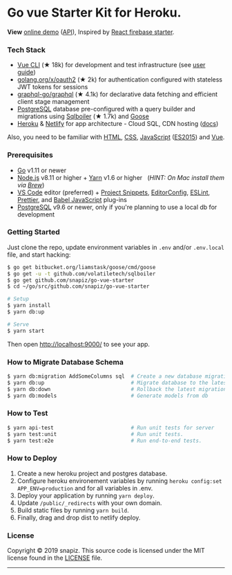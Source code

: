 <h1>
  Go vue Starter Kit for Heroku.
</h1>


<p><strong>View</strong> <a href="https://go-vue-starter.netlify.com">online demo</a> (<a href="https://go-vue-starter.netlify.com/graphql">API</a>), Inspired by <a href="https://github.com/kriasoft/react-firebase-starter">React firebase starter</a>.

### Tech Stack

- [Vue CLI][vsc] (★ 18k) for development and test infrastructure (see [user guide][vscdocs])
- [golang.org/x/oauth2][oauth2] (★ 2k) for authentication configured with stateless JWT tokens for sessions
- [graphql-go/graphql][gqljs] (★ 4.1k) for declarative data fetching and efficient client stage management
- [PostgreSQL][psql] database pre-configured with a query builder and migrations using [Sqlboiler][sboiler] (★ 1.7k) and [Goose][goose]
- [Heroku][heroku] & [Netlify][netlify] for app architecture - Cloud SQL, CDN hosting ([docs][netlifydocs])

Also, you need to be familiar with [HTML][html], [CSS][css], [JavaScript][js] ([ES2015][es2015]) and [Vue](https://vuejs.org/v2/guide/).

### Prerequisites

- [Go][golang] v1.11 or newer
- [Node.js][nodejs] v8.11 or higher + [Yarn][yarn] v1.6 or higher &nbsp; (_HINT: On Mac install
  them via [Brew][brew]_)
- [VS Code][vc] editor (preferred) + [Project Snippets][vcsnippets], [EditorConfig][vceditconfig],
  [ESLint][vceslint], [Prettier][vcprettier], and [Babel JavaScript][vcjs] plug-ins
- [PostgreSQL][postgres] v9.6 or newer, only if you're planning to use a local db for development

### Getting Started

Just clone the repo, update environment variables in `.env` and/or `.env.local` file, and start
hacking:

```bash
$ go get bitbucket.org/liamstask/goose/cmd/goose
$ go get -u -t github.com/volatiletech/sqlboiler
$ go get github.com/snapiz/go-vue-starter
$ cd ~/go/src/github.com/snapiz/go-vue-starter

# Setup
$ yarn install
$ yarn db:up

# Serve
$ yarn start
```

Then open [http://localhost:9000/](http://localhost:9000/) to see your app.<br>

### How to Migrate Database Schema

```bash
$ yarn db:migration AddSomeColumns sql  # Create a new database migration file
$ yarn db:up                            # Migrate database to the latest version
$ yarn db:down                          # Rollback the latest migration
$ yarn db:models                        # Generate models from db
```

### How to Test

```bash
$ yarn api-test                         # Run unit tests for server                          
$ yarn test:unit                        # Run unit tests.  
$ yarn test:e2e                         # Run end-to-end tests.
```

### How to Deploy

1.  Create a new heroku project and postgres database.
2.  Configure heroku environement variables by running `heroku config:set APP_ENV=production` and for all variables in .env.
3.  Deploy your application by running `yarn deploy`.
4.  Update `/public/_redirects` with your own domain.
5.  Build static files by running `yarn build`.
6.  Finally, drag and drop dist to netlify deploy.

### License

Copyright © 2019 snapiz. This source code is licensed under the MIT license found in
the [LICENSE](https://github.com/snapiz/go-vue-starter/server/LICENSE) file.

---

[vsc]: https://github.com/vuejs/vue-cli
[golang]: https://github.com/golang/go
[govendor]: https://github.com/kardianos/govendor
[vscdocs]: https://cli.vuejs.org/guide/
[psql]: https://www.postgresql.org/
[brew]: https://brew.sh/
[sboiler]: https://github.com/volatiletech/sqlboiler
[goose]: https://bitbucket.org/liamstask/goose
[gqljs]: http://graphql.org/graphql-js/
[oauth2]: https://github.com/golang/oauth2
[heroku]: https://github.com/golang/oauth2
[netlify]: https://www.netlify.com/
[netlifydocs]: https://www.netlify.com/docs/
[html]: https://developer.mozilla.org/en-US/docs/Web/HTML
[css]: https://developer.mozilla.org/en-US/docs/Web/CSS
[js]: https://developer.mozilla.org/en-US/docs/Web/JavaScript
[es2015]: http://babeljs.io/learn-es2015/
[nodejs]: https://nodejs.org/
[yarn]: https://yarnpkg.com/
[vc]: https://code.visualstudio.com/
[vcsnippets]: https://marketplace.visualstudio.com/items?itemName=rebornix.project-snippets
[vceditconfig]: https://marketplace.visualstudio.com/items?itemName=EditorConfig.EditorConfig
[vceslint]: https://marketplace.visualstudio.com/items?itemName=dbaeumer.vscode-eslint
[vcprettier]: https://marketplace.visualstudio.com/items?itemName=esbenp.prettier-vscode
[vcjs]: https://marketplace.visualstudio.com/items?itemName=mgmcdermott.vscode-language-babel
[watchman]: https://github.com/facebook/watchman
[postgres]: https://www.postgresql.org/
